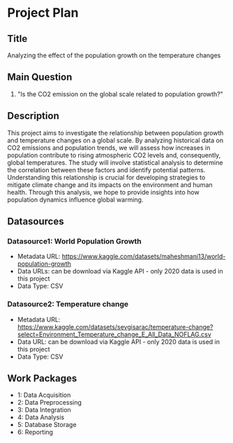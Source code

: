# Project Plan

## Title
Analyzing the effect of the population growth on the temperature changes
## Main Question

1. "Is the CO2 emission on the global scale related to population growth?"

## Description
This project aims to investigate the relationship between population growth and temperature changes on a global scale. By analyzing historical data on CO2 emissions and population trends, we will assess how increases in population contribute to rising atmospheric CO2 levels and, consequently, global temperatures. The study will involve statistical analysis to determine the correlation between these factors and identify potential patterns. Understanding this relationship is crucial for developing strategies to mitigate climate change and its impacts on the environment and human health. Through this analysis, we hope to provide insights into how population dynamics influence global warming.
## Datasources

### Datasource1: World Population Growth
* Metadata URL: https://www.kaggle.com/datasets/maheshmani13/world-population-growth
* Data URLs: can be download via Kaggle API - only 2020 data is used in this project
* Data Type: CSV

### Datasource2: Temperature change
* Metadata URL: https://www.kaggle.com/datasets/sevgisarac/temperature-change?select=Environment_Temperature_change_E_All_Data_NOFLAG.csv
* Data URL: can be download via Kaggle API - only 2020 data is used in this project
* Data Type: CSV



## Work Packages
 * 1: Data Acquisition
 * 2: Data Preprocessing
 * 3: Data Integration
 * 4: Data Analysis
 * 5: Database Storage
 * 6: Reporting
